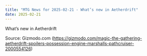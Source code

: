 ```yaml
---
title: "MTG News for 2025-02-21 - What’s new in Aetherdrift"
date: 2025-02-21
---
```


What’s new in Aetherdrift

Source: Gizmodo.com (https://gizmodo.com/magic-the-gathering-aetherdrift-spoilers-possession-engine-marshalls-pathcruiser-2000554126)
